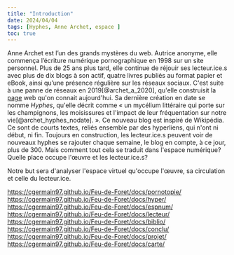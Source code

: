 ```yaml
---
title: "Introduction"
date: 2024/04/04
tags: [Hyphes, Anne Archet, espace ]
toc: true
---
```

<!-- insérer le lien vers la visualisation de l'article / insérer aussi les liens des autres pages dans l'introduction comme ça on a une lecture par hyperliens de l'analyse / ne pas oublier de faire une relecture par word et par moi avant de publier -->

Anne Archet est l’un des grands mystères du web. Autrice anonyme, elle commença l’écriture numérique pornographique en 1998 sur un site personnel. Plus de 25 ans plus tard, elle continue de réjouir ses lecteur.ice.s avec plus de dix blogs à son actif, quatre livres publiés au format papier et eBook, ainsi qu’une présence régulière sur les réseaux sociaux. C'est suite à une panne de réseaux en 2019[@archet_a_2020], qu'elle construisit la [page](https://archet.net/) web qu'on connait aujourd'hui. Sa dernière création en date se nomme *Hyphes*, qu'elle décrit comme « un mycélium littéraire qui porte sur les champignons, les moisissures et l'impact de leur fréquentation sur notre vie[@archet_hyphes_nodate]. ». Ce nouveau blog est inspiré de Wikipédia. Ce sont de courts textes, reliés ensemble par des hyperliens, qui n'ont ni début, ni fin. Toujours en construction, les lecteur.ice.s peuvent voir de nouveaux hyphes se rajouter chaque semaine, le blog en compte, à ce jour, plus de 300. Mais comment tout cela se traduit dans l'espace numérique? Quelle place occupe l'œuvre et les lecteur.ice.s? 

Notre but sera d'analyser l'espace virtuel qu'occupe l'œuvre, sa circulation et celle du lecteur.ice. 

https://cgermain97.github.io/Feu-de-Foret/docs/pornotopie/
https://cgermain97.github.io/Feu-de-Foret/docs/hyper/
https://cgermain97.github.io/Feu-de-Foret/docs/espnum/
https://cgermain97.github.io/Feu-de-Foret/docs/lecteur/
https://cgermain97.github.io/Feu-de-Foret/docs/biblio/
https://cgermain97.github.io/Feu-de-Foret/docs/conclu/
https://cgermain97.github.io/Feu-de-Foret/docs/projet/
https://cgermain97.github.io/Feu-de-Foret/docs/carte/